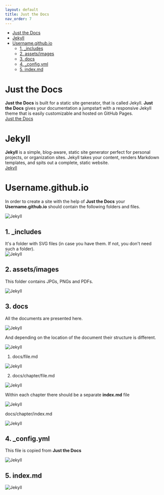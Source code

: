 ```yaml
---
layout: default
title: Just the Docs
nav_order: 7
---
```

- [Just the Docs](#just-the-docs)
- [Jekyll](#jekyll)
- [Username.github.io](#usernamegithubio)
  - [1. _includes](#1-_includes)
  - [2. assets/images](#2-assetsimages)
  - [3. docs](#3-docs)
  - [4. _config.yml](#4-_configyml)
  - [5. index.md](#5-indexmd)
  
# Just the Docs
**Just the Docs** is built for a static site generator, that is called Jekyll. **Just the Docs** gives your documentation a jumpstart with a responsive Jekyll theme that is easily customizable and hosted on GitHub Pages.  
[Just the Docs](https://pmarsceill.github.io/just-the-docs/)  

# Jekyll
**Jekyll** is a simple, blog-aware, static site generator perfect for personal projects, or organization sites. Jekyll takes your content, renders Markdown templates, and spits out a complete, static website.  
[Jekyll](https://jekyllrb.com/)  

# Username.github.io
In order to create a site with the help of **Just the Docs** your **Username.github.io** should contain the following folders and files.  

![Jekyll](/assets/images/J1.jpg)  

## 1. _includes  
It's a folder with SVG files (in case you have them. If not, you don't need such a folder).  
![Jekyll](/assets/images/J2.jpg)  

## 2. assets/images  
This folder contains JPGs, PNGs and PDFs.  

![Jekyll](/assets/images/J3.jpg)  

## 3. docs  
All the documents are presented here.  

![Jekyll](/assets/images/J5.jpg)  

And depending on the location of the document their structure is different.  

![Jekyll](/assets/images/J4.jpg)  

1. docs/file.md  

![Jekyll](/assets/images/J6.jpg)  

2. docs/chapter/file.md  

![Jekyll](/assets/images/J7.jpg)  

Within each chapter there should be a separate **index.md** file  

![Jekyll](/assets/images/J8.jpg)  

docs/chapter/index.md  

![Jekyll](/assets/images/J9.jpg)  

## 4. _config.yml  

This file is copied from **Just the Docs**  

![Jekyll](/assets/images/J10.jpg)  

## 5. index.md  

![Jekyll](/assets/images/J10.jpg)  

